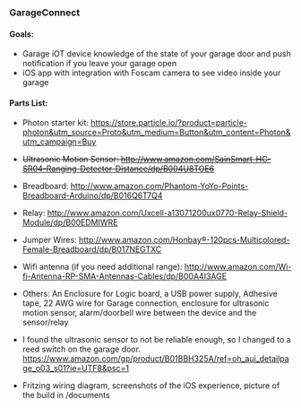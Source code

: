 ### GarageConnect

#### Goals:
* Garage iOT device knowledge of the state of your garage door and push notification if you leave your garage open
* iOS app with integration with Foscam camera to see video inside your garage

#### Parts List:
* Photon starter kit: https://store.particle.io/?product=particle-photon&utm_source=Proto&utm_medium=Button&utm_content=Photon&utm_campaign=Buy
* ~~Ultrasonic Motion Sensor: http://www.amazon.com/SainSmart-HC-SR04-Ranging-Detector-Distance/dp/B004U8TOE6~~
* Breadboard: http://www.amazon.com/Phantom-YoYo-Points-Breadboard-Arduino/dp/B016Q6T7Q4
* Relay: http://www.amazon.com/Uxcell-a13071200ux0770-Relay-Shield-Module/dp/B00EDMIWRE
* Jumper Wires: http://www.amazon.com/Honbay®-120pcs-Multicolored-Female-Breadboard/dp/B017NEGTXC
* Wifi antenna (if you need additional range): http://www.amazon.com/Wi-fi-Antenna-RP-SMA-Antennas-Cables/dp/B00A4I3AGE
* Others:  An Enclosure for Logic board, a USB power supply, Adhesive tape, 22 AWG wire for Garage connection, enclosure for ultrasonic motion sensor, alarm/doorbell wire between the device and the sensor/relay
 
* I found the ultrasonic sensor to not be reliable enough, so I changed to a reed switch on the garage door.
https://www.amazon.com/gp/product/B01BBH325A/ref=oh_aui_detailpage_o03_s01?ie=UTF8&psc=1

* Fritzing wiring diagram, screenshots of the iOS experience, picture of the build in /documents
